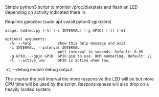 Simple python3 script to monitor /proc/diskstats and flash an LED depending on activity indicated there in.

Requires gpiozero (sudo apt install pyton3-gpiozero)

    usage: hddled.py [-h] [-i INTERVAL] [-g GPIO] [-l] [-d]

    optional arguments:
      -h, --help            show this help message and exit
      -i INTERVAL, --interval INTERVAL
                            poll interval in seconds. Default: 0.05
      -g GPIO, --gpio GPIO  GPIO pin to use. BCM numbering. Default: 21
      -l, --active_low      GPIO is active when low.
  -d, --debug           enable debug output.
  
The shorter the poll interval the more responsive the LED will be but more CPU time will be used by the script.
Responsiveness will also drop on a heavily loaded system.
